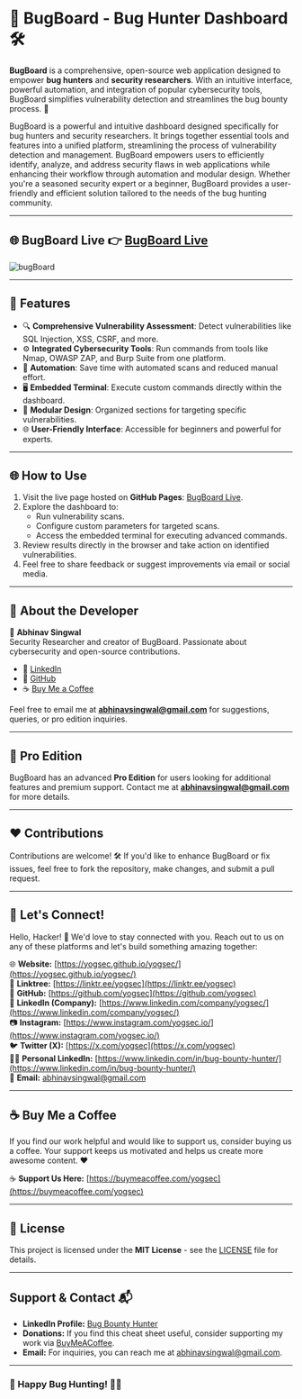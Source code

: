 # 🐞 BugBoard - Bug Hunter Dashboard 🛠️

**BugBoard** is a comprehensive, open-source web application designed to empower **bug hunters** and **security researchers**. With an intuitive interface, powerful automation, and integration of popular cybersecurity tools, BugBoard simplifies vulnerability detection and streamlines the bug bounty process. 🚀

BugBoard is a powerful and intuitive dashboard designed specifically for bug hunters and security researchers. It brings together essential tools and features into a unified platform, streamlining the process of vulnerability detection and management. BugBoard empowers users to efficiently identify, analyze, and address security flaws in web applications while enhancing their workflow through automation and modular design. Whether you're a seasoned security expert or a beginner, BugBoard provides a user-friendly and efficient solution tailored to the needs of the bug hunting community.

---

## 🌐 BugBoard Live 👉 [BugBoard Live](https://yogsec.github.io/BugBoard)

![bugBoard](https://github.com/yogsec/BugBoard/blob/main/bugboard.png)



---

## 🌟 Features

- 🔍 **Comprehensive Vulnerability Assessment**: Detect vulnerabilities like SQL Injection, XSS, CSRF, and more.
- ⚙️ **Integrated Cybersecurity Tools**: Run commands from tools like Nmap, OWASP ZAP, and Burp Suite from one platform.
- 🤖 **Automation**: Save time with automated scans and reduced manual effort.
- 🖥️ **Embedded Terminal**: Execute custom commands directly within the dashboard.
- 🧩 **Modular Design**: Organized sections for targeting specific vulnerabilities.
- 🌐 **User-Friendly Interface**: Accessible for beginners and powerful for experts.

---

## 🌐 How to Use

1. Visit the live page hosted on **GitHub Pages**: [BugBoard Live](https://hacker01x.github.io/BugBoard).  
2. Explore the dashboard to:
   - Run vulnerability scans.
   - Configure custom parameters for targeted scans.
   - Access the embedded terminal for executing advanced commands.  
3. Review results directly in the browser and take action on identified vulnerabilities.
4. Feel free to share feedback or suggest improvements via email or social media.

---

## 📖 About the Developer

👤 **Abhinav Singwal**  
Security Researcher and creator of BugBoard. Passionate about cybersecurity and open-source contributions.  

- 💼 [LinkedIn](https://www.linkedin.com/in/bug-bounty-hunter/)  
- 🐙 [GitHub](https://github.com/hacker01x)  
- ☕ [Buy Me a Coffee](https://buymeacoffee.com/abhinavsingwal)  

Feel free to email me at **abhinavsingwal@gmail.com** for suggestions, queries, or pro edition inquiries.

---

## 🎁 Pro Edition

BugBoard has an advanced **Pro Edition** for users looking for additional features and premium support. Contact me at **abhinavsingwal@gmail.com** for more details.

---

## ❤️ Contributions

Contributions are welcome! 🛠️ If you'd like to enhance BugBoard or fix issues, feel free to fork the repository, make changes, and submit a pull request.

---

## 🌟 Let's Connect!

Hello, Hacker! 👋 We'd love to stay connected with you. Reach out to us on any of these platforms and let's build something amazing together:

🌐 **Website:** [https://yogsec.github.io/yogsec/](https://yogsec.github.io/yogsec/)  
📜 **Linktree:** [https://linktr.ee/yogsec](https://linktr.ee/yogsec)  
🔗 **GitHub:** [https://github.com/yogsec](https://github.com/yogsec)  
💼 **LinkedIn (Company):** [https://www.linkedin.com/company/yogsec/](https://www.linkedin.com/company/yogsec/)  
📷 **Instagram:** [https://www.instagram.com/yogsec.io/](https://www.instagram.com/yogsec.io/)  
🐦 **Twitter (X):** [https://x.com/yogsec](https://x.com/yogsec)  
👨‍💼 **Personal LinkedIn:** [https://www.linkedin.com/in/bug-bounty-hunter/](https://www.linkedin.com/in/bug-bounty-hunter/)  
📧 **Email:** abhinavsingwal@gmail.com

---

## ☕ Buy Me a Coffee

If you find our work helpful and would like to support us, consider buying us a coffee. Your support keeps us motivated and helps us create more awesome content. ❤️

☕ **Support Us Here:** [https://buymeacoffee.com/yogsec](https://buymeacoffee.com/yogsec)

---

## 📜 License

This project is licensed under the **MIT License** - see the [LICENSE](LICENSE) file for details.

---

## Support & Contact 📬  
- **LinkedIn Profile:** [Bug Bounty Hunter](https://www.linkedin.com/in/bug-bounty-hunter/)  
- **Donations:** If you find this cheat sheet useful, consider supporting my work via [BuyMeACoffee](https://buymeacoffee.com/yogsec).  
- **Email:** For inquiries, you can reach me at [abhinavsingwal@gmail.com](mailto:abhinavsingwal@gmail.com).
  




---

### 🚀 Happy Bug Hunting! 🐞✨
